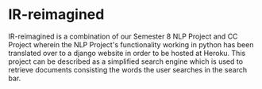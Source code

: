 # IR-reimagined
IR-reimagined is a combination of our Semester 8 NLP Project and CC Project wherein the NLP Project's functionality working in python has been translated over to a django website in order to be hosted at Heroku.
This project can be described as a simplified search engine which is used to retrieve documents consisting the words the user searches in the search bar.
